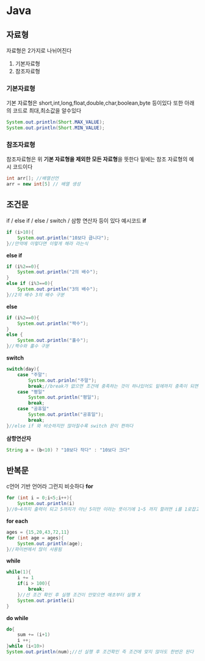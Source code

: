 # Java
## 자료형
자료형은 2가지로 나뉘어진다 
1. 기본자료형
2. 참조자료형
### 기본자료형
기본 자료형은 
short,int,long,float,double,char,boolean,byte 등이있다
또한 아래의 코드로 최대,최소값을 알수있다
``` java
System.out.println(Short.MAX_VALUE);
System.out.println(Short.MIN_VALUE);
```
### 참조자료형
참조자료형은 위 **기본 자료형을 제외한 모든 자료형**을 뜻한다
밑에는 참조 자료형의 예시 코드이다
```java
int arr[]; //배열선언
arr = new int[5] // 배열 생성
```
## 조건문
if / else if / else / switch / 삼항 연산자 등이 있다 예시코드
**if**
```java
if (i>10){
    System.out.println("10보다 큽니다");
}//만약에 이렇다면 이렇게 해라 라는식
```
**else if**
```java
if (i%2==0){
    System.out.println("2의 배수");
}
else if (i%3==0){
    System.out.println("3의 배수");
}//2의 배수 3의 배수 구분
```
**else** 
```java
if (i%2==0){
    System.out.println("짝수");
}
else {
    System.out.println("홀수");
}//짝수와 홀수 구분
```
**switch**
```java
switch(day){
    case "주말":
        System.out.prinln("주말");
        break;//break가 없으면 조건에 충족하는 것이 하나있어도 밑에까지 충족이 되면 계속 나온다
    case "평일"
        System.out.println("평일");
        break;
    case "공휴일"
        System.out.println("공휴일");
        break;
}//else if 와 비슷하지만 많아질수록 switch 문이 편하다
```
**삼항연산자**
```java
String a = (b<10) ? "10보다 작다" : "10보다 크다"
```
## 반복문
c언어 기반 언어라 그런지 비슷하다
**for**
```java
for (int i = 0;i<5;i++){
    System.out.println(i)
}//0~4까지 출력이 되고 5까지가 아닌 5미만 이라는 뜻이기에 1~5 까지 할려면 i를 1로잡고 5가아닌 6이오면 된다 기본 of 기본
```
**for each**
```java
ages = {15,20,43,72,11}
for (int age = ages){
    System.out.println(age);
}//파이썬에서 많이 사용됨
```
**while**
```java
while(1){
    i += 1
    if(i > 100){
        break;
    }//선 조건 확인 후 실행 조건이 안맞으면 애초부터 실행 X
    System.out.printle(i)
}
```
**do while**
```java
do{
    sum += (i+1)
    i ++;
}while (i<10>)
System.out.println(num);//선 실행 후 조건확인 즉 조건에 맞지 않아도 한번은 돤다
```
